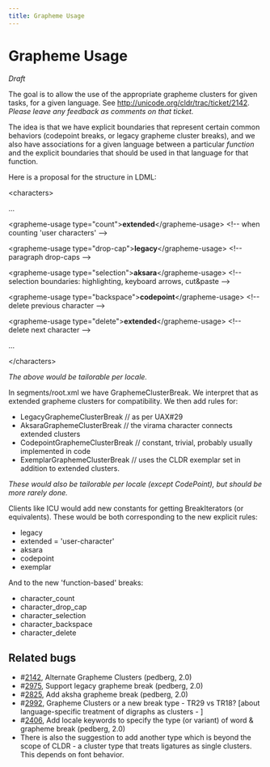 ```yaml
---
title: Grapheme Usage
---
```


# Grapheme Usage

*Draft*

The goal is to allow the use of the appropriate grapheme clusters for given tasks, for a given language. See http://unicode.org/cldr/trac/ticket/2142. *Please leave any feedback as comments on that ticket.*

The idea is that we have explicit boundaries that represent certain common behaviors (codepoint breaks, or legacy grapheme cluster breaks), and we also have associations for a given language between a particular *function* and the explicit boundaries that should be used in that language for that function.

Here is a proposal for the structure in LDML:

\<characters>

...

 \<grapheme-usage type="count">**extended**\</grapheme-usage> \<!-- when counting 'user characters' -->

 \<grapheme-usage type="drop-cap">**legacy**\</grapheme-usage> \<!-- paragraph drop-caps -->

 \<grapheme-usage type="selection">**aksara**\</grapheme-usage> \<!-- selection boundaries: highlighting, keyboard arrows, cut&paste -->

 \<grapheme-usage type="backspace">**codepoint**\</grapheme-usage> \<!-- delete previous character -->

 \<grapheme-usage type="delete">**extended**\</grapheme-usage> \<!-- delete next character -->

...

\</characters>

*The above would be tailorable per locale.*

In segments/root.xml we have GraphemeClusterBreak. We interpret that as extended grapheme clusters for compatibility. We then add rules for:

- LegacyGraphemeClusterBreak // as per UAX#29
- AksaraGraphemeClusterBreak // the virama character connects extended clusters
- CodepointGraphemeClusterBreak // constant, trivial, probably usually implemented in code
- ExemplarGraphemeClusterBreak // uses the CLDR exemplar set in addition to extended clusters.

*These would also be tailorable per locale (except CodePoint), but should be more rarely done.*

Clients like ICU would add new constants for getting BreakIterators (or equivalents). These would be both corresponding to the new explicit rules:

- legacy
- extended = 'user-character'
- aksara
- codepoint
- exemplar

And to the new 'function-based' breaks:

- character\_count
- character\_drop\_cap
- character\_selection
- character\_backspace
- character\_delete

## Related bugs

- #[2142](http://unicode.org/cldr/trac/ticket/2142), Alternate Grapheme Clusters (pedberg, 2.0)
- #[2975](http://unicode.org/cldr/trac/ticket/2975), Support legacy grapheme break (pedberg, 2.0)
- #[2825](http://unicode.org/cldr/trac/ticket/2825), Add aksha grapheme break (pedberg, 2.0)
- #[2992](http://unicode.org/cldr/trac/ticket/2992), Grapheme Clusters or a new break type - TR29 vs TR18? [about language-specific treatment of digraphs as clusters - ]
- #[2406](http://unicode.org/cldr/trac/ticket/2406), Add locale keywords to specify the type (or variant) of word & grapheme break (pedberg, 2.0)
- There is also the suggestion to add another type which is beyond the scope of CLDR - a cluster type that treats ligatures as single clusters. This depends on font behavior.

